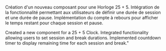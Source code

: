 Création d'un nouveau composant pour une Horloge 25 + 5.
Intégration de la fonctionnalité permettant aux utilisateurs de définir une durée de session et une durée de pause.
Implémentation du compte à rebours pour afficher le temps restant pour chaque session et pause.

Created a new component for a 25 + 5 Clock.
Integrated functionality allowing users to set session and break durations.
Implemented countdown timer to display remaining time for each session and break."






